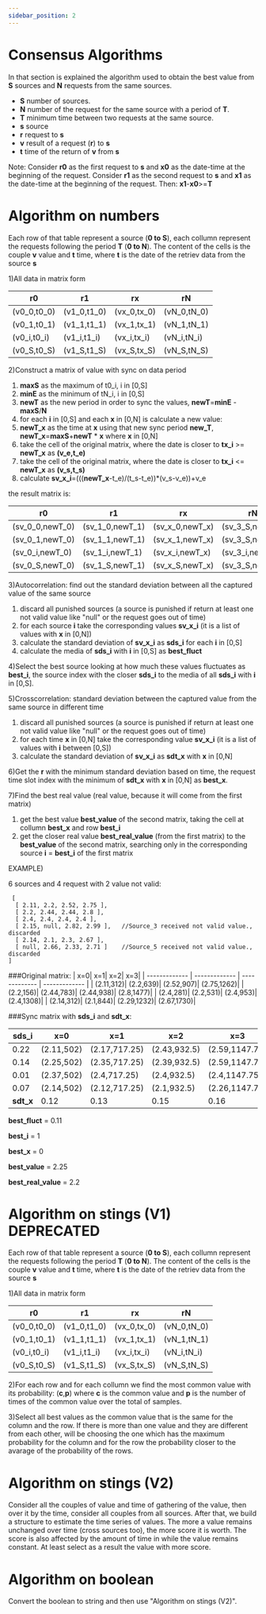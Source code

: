 ```yaml
---
sidebar_position: 2
---
```

# Consensus Algorithms

In that section is explained the algorithm used to obtain the best value from **S** sources and **N** requests from the same sources.

- **S** number of sources.
- **N** number of the request for the same source with a period of **T**.
- **T** minimum time between two requests at the same source.
- **s** source
- **r** request to **s**
- **v** result of a request (**r**) to **s**
- **t** time of the return of **v** from **s**

Note:
Consider **r0** as the first request to **s** and **x0** as the date-time at the beginning of the request.
Consider **r1** as the second request to **s** and **x1** as the date-time at the beginning of the request.
Then: 
**x1**-**x0**>=**T**

# Algorithm on numbers

Each row of that table represent a source (**0 to S**), each collumn represent the requests following the period **T** (**0 to N**).
The content of the cells is the couple **v** value and **t** time, where **t** is the date of the retriev data from the source **s**

1)All data in matrix form 

| r0            | r1            | rx          | rN            |
| ------------- | ------------- | ------------- | ------------- |
| (v0_0,t0_0)   | (v1_0,t1_0)   | (vx_0,tx_0)   |   (vN_0,tN_0) |
| (v0_1,t0_1)   | (v1_1,t1_1)   | (vx_1,tx_1)   |   (vN_1,tN_1) |
| (v0_i,t0_i)   | (v1_i,t1_i)   | (vx_i,tx_i)   |   (vN_i,tN_i) |
| (v0_S,t0_S)   | (v1_S,t1_S)   | (vx_S,tx_S)   |   (vN_S,tN_S) |

2)Construct a matrix of value with sync on data period

1. **maxS** as the maximum of t0_i, i in [0,S]
2. **minE** as the minimum of tN_i, i in [0,S]
3. **newT** as the new period in order to sync the values, **newT**=**minE** - **maxS**/**N**
5. for each **i** in [0,S] and each **x** in [0,N] is calculate a new value:
  1. **newT_x** as the time at **x** using that new sync period **new_T**, **newT_x**=**maxS**+**newT** * **x** where **x** in [0,N]
  2. take the cell of the original matrix, where the date is closer to **tx_i** >=  **newT_x** as **(v_e,t_e)**
  3. take the cell of the original matrix, where the date is closer to **tx_i** <=  **newT_x** as **(v_s,t_s)**
  4. calculate **sv_x_i**=(((**newT_x**-t_e)/(t_s-t_e))*(v_s-v_e))+v_e

the result matrix is:

| r0                | r1                | rx                    | rN            |
| -------------     | -------------     | -------------         | ------------- |
| (sv_0_0,newT_0)   | (sv_1_0,newT_1)   | (sv_x_0,newT_x)   |   (sv_3_S,newT_3) |
| (sv_0_1,newT_0)   | (sv_1_1,newT_1)   | (sv_x_1,newT_x)   |   (sv_3_S,newT_3) |
| (sv_0_i,newT_0)   | (sv_1_i,newT_1)   | (sv_x_i,newT_x)   |   (sv_3_i,newT_3) |
| (sv_0_S,newT_0)   | (sv_1_S,newT_1)   | (sv_x_S,newT_x)   |   (sv_3_S,newT_3) |

3)Autocorrelation: find out the standard deviation between all the captured value of the same source

1. discard all punished sources (a source is punished if return at least one not valid value like "null" or the request goes out of time)
2. for each source **i** take the corresponding values **sv_x_i** (it is a list of values with **x** in [0,N])
3. calculate the standard deviation of **sv_x_i** as **sds_i** for each **i** in [0,S]
4. calculate the media of **sds_i** with **i** in [0,S] as **best_fluct**

4)Select the best source looking at how much these values fluctuates as **best_i**, the source index with the closer **sds_i** to the media of all **sds_i** with **i** in [0,S].

5)Crosscorrelation: standard deviation between the captured value from the same source in different time 

1. discard all punished sources (a source is punished if return at least one not valid value like "null" or the request goes out of time)
2. for each time **x** in [0,N] take the corresponding value **sv_x_i** (it is a list of values with **i** between [0,S])
3. calculate the standard deviation of **sv_x_i** as **sdt_x** with **x** in [0,N]

6)Get the **r** with the minimum standard deviation based on time, the request time slot index with the minimum of **sdt_x**  with **x** in [0,N] as **best_x**.

7)Find the best real value (real value, because it will come from the first matrix)

1. get the best value **best_value** of the second matrix, taking the cell at collumn **best_x** and row **best_i**
2. get the closer real value **best_real_value** (from the first matrix) to the **best_value** of the second matrix, searching only in the corresponding source **i** = **best_i**  of the first matrix

EXAMPLE)

6 sources and 4 request with 2 value not valid:
```
 [
  [ 2.11, 2.2, 2.52, 2.75 ],
  [ 2.2, 2.44, 2.44, 2.8 ],
  [ 2.4, 2.4, 2.4, 2.4 ],
  [ 2.15, null, 2.82, 2.99 ],   //Source_3 received not valid value., discarded
  [ 2.14, 2.1, 2.3, 2.67 ],
  [ null, 2.66, 2.33, 2.71 ]    //Source_5 received not valid value., discarded
]
```

###Original matrix:
| x=0| x=1| x=2| x=3|
| ------------- | ------------- | ------------- | ------------- |
| (2.11,312)| (2.2,639)| (2.52,907)| (2.75,1262)|
| (2.2,156)| (2.44,783)| (2.44,938)| (2.8,1477)|
| (2.4,281)| (2.2,531)| (2.4,953)| (2.4,1308)|
| (2.14,312)| (2.1,844)| (2.29,1232)| (2.67,1730)|

###Sync matrix with **sds_i** and **sdt_x**:

| **sds_i** | x=0| x=1| x=2| x=3|
| ------------- | ------------- | ------------- | ------------- | ------------- |
| 0.22|(2.11,502)| (2.17,717.25)| (2.43,932.5)| (2.59,1147.75)|
| 0.14|(2.25,502)| (2.35,717.25)| (2.39,932.5)| (2.59,1147.75)|
| 0.01|(2.37,502)| (2.4,717.25)| (2.4,932.5)| (2.4,1147.75)|
| 0.07| (2.14,502)| (2.12,717.25)| (2.1,932.5)| (2.26,1147.75)|
| **sdt_x** |0.12| 0.13 |0.15| 0.16|

**best_fluct** = 0.11

**best_i** = 1

**best_x** = 0

**best_value** = 2.25

**best_real_value** = 2.2

# Algorithm on stings (V1) DEPRECATED

Each row of that table represent a source (**0 to S**), each collumn represent the requests following the period **T** (**0 to N**).
The content of the cells is the couple **v** value and **t** time, where **t** is the date of the retriev data from the source **s**

1)All data in matrix form 

| r0            | r1            | rx          | rN            |
| ------------- | ------------- | ------------- | ------------- |
| (v0_0,t0_0)   | (v1_0,t1_0)   | (vx_0,tx_0)   |   (vN_0,tN_0) |
| (v0_1,t0_1)   | (v1_1,t1_1)   | (vx_1,tx_1)   |   (vN_1,tN_1) |
| (v0_i,t0_i)   | (v1_i,t1_i)   | (vx_i,tx_i)   |   (vN_i,tN_i) |
| (v0_S,t0_S)   | (v1_S,t1_S)   | (vx_S,tx_S)   |   (vN_S,tN_S) |

2)For each row and for each collumn we find the most common value with its probability: (**c**,**p**) where **c** is the common value and **p** is the number of times of the common value over the total of samples.

3)Select all best values as the common value that is the same for the column and the row. If there is more than one value and they are different from each other, will be choosing the one which has the maximum probability for the column and for the row the probability closer to the avarage of the probability of the rows.

# Algorithm on stings (V2)

Consider all the couples of value and time of gathering of the value, then over it by the time, consider all couples from all sources. 
After that, we build a structure to estimate the time series of values. The more a value remains unchanged over time (cross sources too), the more score it is worth. The score is also affected by the amount of time in while the value remains constant.
At least select as a result the value with more score.

# Algorithm on boolean

Convert the boolean to string and then use "Algorithm on stings (V2)".